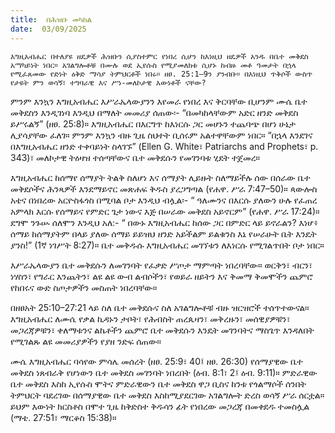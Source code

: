 ```yaml
---
title:  በሕዝቡ መካከል
date:  03/09/2025
---
```


`እግዚአብሔር በተለያዩ ዘዴዎች ሕዝቡን ሲያስተምር የነበረ ሲሆን ከእነዚህ ዘዴዎች አንዱ በቤተ መቅደስ አማካይነት ነበር። አገልግሎቶቹ በሙሉ ወደ ኢየሱስ የሚያመለክቱ ሲሆኑ ከብዙ መቶ ዓመታት በኋላ የሚፈጸመው የድነት ዕቅድ ማሳያ ትምህርቶች ነበሩ። ዘፀ. 25:1–9ን ያንብቡ። በእነዚህ ጥቅሶች ውስጥ የታዩት ምን ወሳኝ፣ ተግባራዊ እና ሥነ-መለኮታዊ እውነቶች ናቸው?`

ምንም እንኳን እግዚአብሔር እሥራኤላውያንን እየመራ የነበረ እና ቅርባቸው ቢሆንም ሙሴ ቤተ መቅደስን እንዲገነባ እንዲህ በማለት መመሪያ ሰጠው፡- “በመካከላቸውም አድር ዘንድ መቅደስ ይሥሩልኝ” (ዘፀ. 25:8)። እግዚአብሔር በእርግጥ ከእነርሱ ጋር መሆኑን ተጨባጭ በሆነ ሁኔታ ሊያሳያቸው ፈለገ። ምንም እንኳን ብዙ ጊዜ ስህተት ቢሰሩም አልተዋቸውም ነበር። “በኋላ እንደገና በእግዚአብሔር ዘንድ ተቀባይነት ስላገኙ” (Ellen G. White፣ Patriarchs and Prophets፣ p. 343)፣ መለኮታዊ ትዕዛዝ ተሰጣቸውና ቤተ መቅደሱን የመገንባቱ ሂደት ተጀመረ።

እግዚአብሔር ከሰማየ ሰማያት ትልቅ ስለሆነ እና ሰማያት ሊይዙት ስለማይችሉ ሰው በሰራው ቤተ መቅደሶችና ሕንጻዎች እንደማይኖር መጽሐፍ ቅዱስ ያረጋግጣል (የሐዋ. ሥራ 7:47–50)። ጳውሎስ አቴና በነበረው አርዮስፋጎስ በሚባል ቦታ እንዲህ ብሏል፡- “ ዓለሙንና በእርሱ ያለውን ሁሉ የፈጠረ አምላክ እርሱ የሰማይና የምድር ጌታ ነውና እጅ በሠራው መቅደስ አይኖርም” (የሐዋ. ሥራ 17:24)። ደግሞ ንጉሡ ሰለሞን እንዲህ አለ:- “ በውኑ እግዚአብሔር ከሰው ጋር በምድር ላይ ይኖራልን? እነሆ፥ ሰማይ ከሰማያትም በላይ ያለው ሰማይ ይይዝህ ዘንድ አይችልም ይልቁንስ እኔ የሠራሁት ቤት እንዴት ያንስ!” (1ኛ ነገሥት 8:27)። ቤተ መቅዱሱ እግዚአብሔር መገኘቱን ለእነርሱ የሚገልጥበት ቦታ ነበር።

እሥራኤላውያን ቤተ መቅደሱን ለመገንባት የፈቃድ ሥጦታ ማምጣት ነበረባቸው። ወርቅን፣ ብርን፣ ነሃስን፣ የግራር እንጨትን፣ ልዩ ልዩ ውብ ልብሶችን፣ የወይራ ዘይትን እና ቅመማ ቅመሞችን ጨምሮ የከበሩና ውድ ስጦታዎችን መስጠት ነበረባቸው።

በዘፀአት 25:10–27:21 ላይ ስለ ቤተ መቅደሱና ስለ አገልግሎቶቹ ብዙ ዝርዝሮች ተሰጥተውናል። እግዚአብሔር ለሙሴ የቃል ኪዳኑን ታቦት፣ የሕብስት ጠረጴዛን፣ መቅረዙን፣ መሰዊያዎቹን፣ መጋረጃዎቹን፣ ቀለማቱንና ልኬቶችን ጨምሮ ቤተ መቅደሱን እንዴት መገንባትና ማስጌጥ እንዳለበት የሚገልጹ ልዩ መመሪያዎችን የያዘ ንድፍ ሰጠው።

ሙሴ እግዚአብሔር ባሳየው ምሳሌ መሰረት (ዘፀ. 25:9፣ 40፤ ዘፀ. 26:30) የሰማያዊው ቤተ መቅደስ ነጸብራቅ የሆነውን ቤተ መቅደስ መገንባት ነበረበት (ዕብ. 8:1፣ 2፤ ዕብ. 9:11)። ምድራዊው ቤተ መቅደስ እስከ ኢየሱስ ሞትና ምድራዊውን ቤተ መቅደስ ዋጋ ቢስና ከንቱ የጎልማሶች ሰንበት ትምህርት ባደረገው በሰማያዊው ቤተ መቅደስ እስከሚያደርገው አገልግሎት ድረስ ወሳኝ ሥራ ሰርቷል። ይህም እውነት ክርስቶስ በሞተ ጊዜ ከቅድስተ ቅዱሳን ፊት የነበረው መጋረጃ በመቀደዱ ተመስሏል (ማቴ. 27:51፣ ማርቆስ 15:38)።